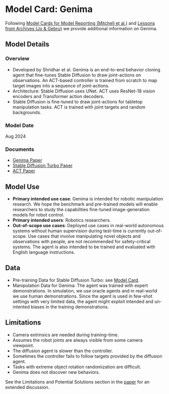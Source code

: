 # Model Card: Genima

Following [Model Cards for Model Reporting (Mitchell et al.)](https://arxiv.org/abs/1810.03993) and [Lessons from Archives (Jo & Gebru)](https://arxiv.org/pdf/1912.10389.pdf) we provide additional information on Genima.

## Model Details


### Overview
- Developed by Shridhar et al. Genima is an end-to-end behavior cloning agent that fine-tunes Stable Diffusion to draw joint-actions on observations. An ACT-based controller is trained from scratch to map target images into a sequence of joint-actions.  
- Architecture: Stable Diffusion uses UNet. ACT uses ResNet-18 vision encoders and Transformer action decoders. 
- Stable Diffusion is fine-tuned to draw joint-actions for tabletop manipulation tasks. ACT is trained with joint targets and random backgrounds.

### Model Date

Aug 2024

### Documents

- [Genima Paper](https://genima-bot.github.io/paper/genima.pdf)
- [Stable Diffusion Turbo Paper](https://arxiv.org/abs/2311.17042)
- [ACT Paper](https://arxiv.org/abs/2304.13705)


## Model Use

- **Primary intended use case**: Genima is intended for robotic manipulation research. We hope the benchmark and pre-trained models will enable researchers to study the capabilities fine-tuned image-generation models for robot control.  
- **Primary intended users**: Robotics researchers. 
- **Out-of-scope use cases**: Deployed use cases in real-world autonomous systems without human supervision during test-time is currently out-of-scope. Use cases that involve manipulating novel objects and observations with people, are not recommended for safety-critical systems. The agent is also intended to be trained and evaluated with English language instructions.

## Data

- Pre-training Data for Stable Diffusion Turbo: see [Model Card](https://huggingface.co/stabilityai/sd-turbo).
- Manipulation Data for Genima: The agent was trained with expert demonstrations. In simulation, we use oracle agents and in real-world we use human demonstrations. Since the agent is used in few-shot settings with very limited data, the agent might exploit intended and un-intented biases in the training demonstrations. 

## Limitations

- Camera extrinsics are needed during training-time.
- Assumes the robot joints are always visible from some camera viewpoint.
- The diffusion agent is slower than the controller.
- Sometimes the controller fails to follow targets provided by the diffusion agent.
- Tasks with extreme object rotation randomization are difficult.
- Genima does not discover new behaviors.

See the Limitations and Potential Solutions section in the [paper](https://genima-bot.github.io/paper/genima.pdf) for an extended discussion.